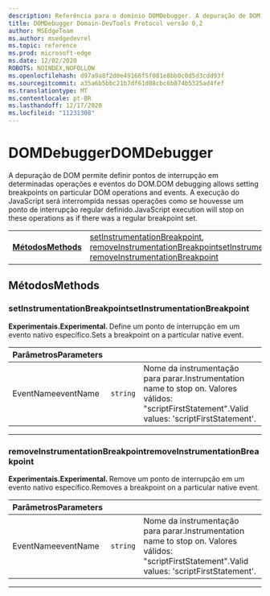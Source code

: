 ```yaml
---
description: Referência para o domínio DOMDebugger. A depuração de DOM permite definir pontos de interrupção em determinadas operações e eventos do DOM. A execução do JavaScript será interrompida nessas operações como se houvesse um ponto de interrupção regular definido.
title: DOMDebugger Domain-DevTools Protocol versão 0,2
author: MSEdgeTeam
ms.author: msedgedevrel
ms.topic: reference
ms.prod: microsoft-edge
ms.date: 12/02/2020
ROBOTS: NOINDEX,NOFOLLOW
ms.openlocfilehash: d97a9a8f2d0e49166f5f081e8bb0c0d5d3cdd93f
ms.sourcegitcommit: a35a6b5bbc21b7df61d08cbc6b074b5325ad4fef
ms.translationtype: MT
ms.contentlocale: pt-BR
ms.lasthandoff: 12/17/2020
ms.locfileid: "11231308"
---
```

# <span data-ttu-id="9eb10-105">DOMDebugger</span><span class="sxs-lookup"><span data-stu-id="9eb10-105">DOMDebugger</span></span>

<span data-ttu-id="9eb10-106">A depuração de DOM permite definir pontos de interrupção em determinadas operações e eventos do DOM.</span><span class="sxs-lookup"><span data-stu-id="9eb10-106">DOM debugging allows setting breakpoints on particular DOM operations and events.</span></span> <span data-ttu-id="9eb10-107">A execução do JavaScript será interrompida nessas operações como se houvesse um ponto de interrupção regular definido.</span><span class="sxs-lookup"><span data-stu-id="9eb10-107">JavaScript execution will stop on these operations as if there was a regular breakpoint set.</span></span>

| | |
|-|-|
| [**<span data-ttu-id="9eb10-108">Métodos</span><span class="sxs-lookup"><span data-stu-id="9eb10-108">Methods</span></span>**](#methods) | <span data-ttu-id="9eb10-109">[setInstrumentationBreakpoint](#setinstrumentationbreakpoint), [removeInstrumentationBreakpoint](#removeinstrumentationbreakpoint)</span><span class="sxs-lookup"><span data-stu-id="9eb10-109">[setInstrumentationBreakpoint](#setinstrumentationbreakpoint), [removeInstrumentationBreakpoint](#removeinstrumentationbreakpoint)</span></span> |
## <span data-ttu-id="9eb10-110">Métodos</span><span class="sxs-lookup"><span data-stu-id="9eb10-110">Methods</span></span>

### <span data-ttu-id="9eb10-111">setInstrumentationBreakpoint</span><span class="sxs-lookup"><span data-stu-id="9eb10-111">setInstrumentationBreakpoint</span></span>
<span><b><span data-ttu-id="9eb10-112">Experimentais.</span><span class="sxs-lookup"><span data-stu-id="9eb10-112">Experimental.</span></span> </b></span><span data-ttu-id="9eb10-113">Define um ponto de interrupção em um evento nativo específico.</span><span class="sxs-lookup"><span data-stu-id="9eb10-113">Sets a breakpoint on a particular native event.</span></span>

<table>
    <thead>
        <tr>
            <th><span data-ttu-id="9eb10-114">Parâmetros</span><span class="sxs-lookup"><span data-stu-id="9eb10-114">Parameters</span></span></th>
            <th></th>
            <th></th>
        </tr>
    </thead>
    <tbody>
        <tr>
            <td><span data-ttu-id="9eb10-115">EventName</span><span class="sxs-lookup"><span data-stu-id="9eb10-115">eventName</span></span></td>
            <td><code class="flyout">string</code></td>
            <td><span data-ttu-id="9eb10-116">Nome da instrumentação para parar.</span><span class="sxs-lookup"><span data-stu-id="9eb10-116">Instrumentation name to stop on.</span></span> <span data-ttu-id="9eb10-117">Valores válidos: "scriptFirstStatement".</span><span class="sxs-lookup"><span data-stu-id="9eb10-117">Valid values: 'scriptFirstStatement'.</span></span></td>
        </tr>
    </tbody>
</table>
</p>

---

### <span data-ttu-id="9eb10-118">removeInstrumentationBreakpoint</span><span class="sxs-lookup"><span data-stu-id="9eb10-118">removeInstrumentationBreakpoint</span></span>
<span><b><span data-ttu-id="9eb10-119">Experimentais.</span><span class="sxs-lookup"><span data-stu-id="9eb10-119">Experimental.</span></span> </b></span><span data-ttu-id="9eb10-120">Remove um ponto de interrupção em um evento nativo específico.</span><span class="sxs-lookup"><span data-stu-id="9eb10-120">Removes a breakpoint on a particular native event.</span></span>

<table>
    <thead>
        <tr>
            <th><span data-ttu-id="9eb10-121">Parâmetros</span><span class="sxs-lookup"><span data-stu-id="9eb10-121">Parameters</span></span></th>
            <th></th>
            <th></th>
        </tr>
    </thead>
    <tbody>
        <tr>
            <td><span data-ttu-id="9eb10-122">EventName</span><span class="sxs-lookup"><span data-stu-id="9eb10-122">eventName</span></span></td>
            <td><code class="flyout">string</code></td>
            <td><span data-ttu-id="9eb10-123">Nome da instrumentação para parar.</span><span class="sxs-lookup"><span data-stu-id="9eb10-123">Instrumentation name to stop on.</span></span> <span data-ttu-id="9eb10-124">Valores válidos: "scriptFirstStatement".</span><span class="sxs-lookup"><span data-stu-id="9eb10-124">Valid values: 'scriptFirstStatement'.</span></span></td>
        </tr>
    </tbody>
</table>
</p>

---
